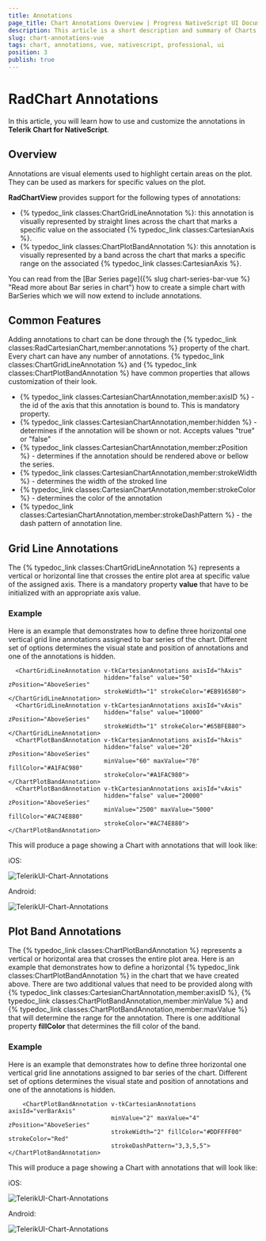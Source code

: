 ```yaml
---
title: Annotations
page_title: Chart Annotations Overview | Progress NativeScript UI Documentation
description: This article is a short description and summary of Charts annotations features.
slug: chart-annotations-vue
tags: chart, annotations, vue, nativescript, professional, ui
position: 3
publish: true
---
```


# RadChart Annotations

In this article, you will learn how to use and customize the annotations in **Telerik Chart for NativeScript**.

## Overview

Annotations are visual elements used to highlight certain areas on the plot. They can be used as markers for specific values on the plot.

**RadChartView** provides support for the following types of annotations:

- {% typedoc_link classes:ChartGridLineAnnotation %}: this annotation is visually represented by straight lines across the chart that marks a specific value on the associated {% typedoc_link classes:CartesianAxis %}.
- {% typedoc_link classes:ChartPlotBandAnnotation %}: this annotation is visually represented by a band across the chart that marks a specific range on the associated {% typedoc_link classes:CartesianAxis %}.

You can read from the [Bar Series page]({% slug chart-series-bar-vue %} "Read more about Bar series in chart") how to create a simple chart with BarSeries which we will now extend to include annotations.

## Common Features

Adding annotations to chart can be done through the {% typedoc_link classes:RadCartesianChart,member:annotations %} property of the chart. Every chart can have any number of annotations.
{% typedoc_link classes:ChartGridLineAnnotation %} and {% typedoc_link classes:ChartPlotBandAnnotation %} have common properties that allows customization of their look.

- {% typedoc_link classes:CartesianChartAnnotation,member:axisID %} - the id of the axis that this annotation is bound to. This is mandatory property.
- {% typedoc_link classes:CartesianChartAnnotation,member:hidden %} -  determines if the annotation will be shown or not. Accepts values "true" or "false"
- {% typedoc_link classes:CartesianChartAnnotation,member:zPosition %} - determines if the annotation should be rendered above or bellow the series.
- {% typedoc_link classes:CartesianChartAnnotation,member:strokeWidth %} - determines the width of the stroked line
- {% typedoc_link classes:CartesianChartAnnotation,member:strokeColor %} - determines the color of the annotation
- {% typedoc_link classes:CartesianChartAnnotation,member:strokeDashPattern %} - the dash pattern of annotation line.

## Grid Line Annotations

The {% typedoc_link classes:ChartGridLineAnnotation %} represents a vertical or horizontal line that crosses the entire plot area at specific value of the assigned axis. There is a mandatory property **value** that have to be initialized with an appropriate axis value.



### Example
Here is an example that demonstrates how to define three horizontal one vertical grid line annotations assigned to bar series of the chart.  Different set of options determines the visual state and position of annotations and one of the annotations is hidden.

```
  <ChartGridLineAnnotation v-tkCartesianAnnotations axisId="hAxis"
                           hidden="false" value="50" zPosition="AboveSeries"
                           strokeWidth="1" strokeColor="#EB916580"></ChartGridLineAnnotation>
  <ChartGridLineAnnotation v-tkCartesianAnnotations axisId="vAxis"
                           hidden="false" value="10000" zPosition="AboveSeries"
                           strokeWidth="1" strokeColor="#65BFEB80"></ChartGridLineAnnotation>
  <ChartPlotBandAnnotation v-tkCartesianAnnotations axisId="hAxis"
                           hidden="false" value="20" zPosition="AboveSeries"
                           minValue="60" maxValue="70" fillColor="#A1FAC980"
                           strokeColor="#A1FAC980"></ChartPlotBandAnnotation>
  <ChartPlotBandAnnotation v-tkCartesianAnnotations axisId="vAxis"
                           hidden="false" value="20000" zPosition="AboveSeries"
                           minValue="2500" maxValue="5000" fillColor="#AC74E880"
                           strokeColor="#AC74E880"></ChartPlotBandAnnotation>
```

This will produce a page showing a Chart with annotations that will look like:

iOS:

![TelerikUI-Chart-Annotations](/controls/Angular/Chart/Images/grid_line_annotations_ios.png "Grid line annotations sample.")

Android:

![TelerikUI-Chart-Annotations](/controls/Angular/Chart/Images/grid_line_annotations_android.png "Grid line annotations sample.")


## Plot Band Annotations

The {% typedoc_link classes:ChartPlotBandAnnotation %} represents a vertical or horizontal area that crosses the entire plot area. Here is an example that demonstrates how to define a horizontal {% typedoc_link classes:ChartPlotBandAnnotation %} in the chart that we have created above.
There are two additional values that need to be provided along with {% typedoc_link classes:CartesianChartAnnotation,member:axisID %}, {% typedoc_link classes:ChartPlotBandAnnotation,member:minValue %} and {% typedoc_link classes:ChartPlotBandAnnotation,member:maxValue %} that will determine the range for the annotation. There is one additional property **fillColor** that determines the fill color of the band.


### Example
Here is an example that demonstrates how to define three horizontal one vertical grid line annotations assigned to bar series of the chart.  Different set of options determines the visual state and position of annotations and one of the annotations is hidden.

```
    <ChartPlotBandAnnotation v-tkCartesianAnnotations axisId="verBarAxis"
                             minValue="2" maxValue="4" zPosition="AboveSeries"
                             strokeWidth="2" fillColor="#DDFFFF00" strokeColor="Red"
                             strokeDashPattern="3,3,5,5"></ChartPlotBandAnnotation>
```

This will produce a page showing a Chart with annotations that will look like:

iOS:

![TelerikUI-Chart-Annotations](/controls/Angular/Chart/Images/plot-band-annotation-ios.png "Plot band annotations sample.")

Android:

![TelerikUI-Chart-Annotations](/controls/Angular/Chart/Images/plot-band-annotation-android.png "Plot band annotations sample.")
